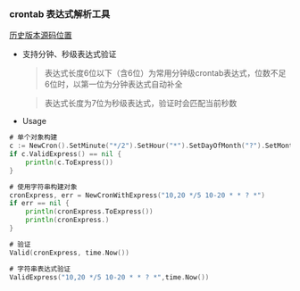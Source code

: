 ### crontab 表达式解析工具

[历史版本源码位置](https://github.com/kasiss-liu/go-tools/tree/master/cron)

- 支持分钟、秒级表达式验证
    
    > 表达式长度6位以下（含6位）为常用分钟级crontab表达式，位数不足6位时，以第一位为分钟表达式自动补全
    
    > 表达式长度为7位为秒级表达式，验证时会匹配当前秒数

- Usage
```go
# 单个对象构建
c := NewCron().SetMinute("*/2").SetHour("*").SetDayOfMonth("?").SetMonth("*").SetDayOfWeek("*").SetYear("*")
if c.ValidExpress() == nil {
    println(c.ToExpress())
}

# 使用字符串构建对象
cronExpress, err = NewCronWithExpress("10,20 */5 10-20 * * ? *")
if err == nil {
    println(cronExpress.ToExpress())
    println(cronExpress.)
}

# 验证
Valid(cronExpress, time.Now())

# 字符串表达式验证
ValidExpress("10,20 */5 10-20 * * ? *",time.Now())

```